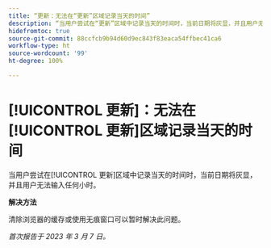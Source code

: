```yaml
---
title: “更新：无法在“更新”区域记录当天的时间”
description: “当用户尝试在“更新”区域中记录当天的时间时，当前日期将灰显，并且用户无法输入任何小时。”
hidefromtoc: true
source-git-commit: 88ccfcb9b94d60d9ec843f83eaca54ffbec41ca6
workflow-type: ht
source-wordcount: '99'
ht-degree: 100%

---
```



# [!UICONTROL 更新]：无法在[!UICONTROL 更新]区域记录当天的时间

当用户尝试在[!UICONTROL 更新]区域中记录当天的时间时，当前日期将灰显，并且用户无法输入任何小时。

**解决方法**

清除浏览器的缓存或使用无痕窗口可以暂时解决此问题。

_首次报告于 2023 年 3 月 7 日。_

